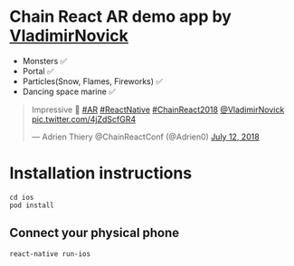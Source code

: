 # Chain React AR demo app by [VladimirNovick](twitter.com/VladimirNovick)

- Monsters ✅
- Portal ✅
- Particles(Snow, Flames, Fireworks) ✅
- Dancing space marine ✅

<blockquote class="twitter-tweet" data-lang="en"><p lang="en" dir="ltr">Impressive 🤯 <a href="https://twitter.com/hashtag/AR?src=hash&amp;ref_src=twsrc%5Etfw">#AR</a> <a href="https://twitter.com/hashtag/ReactNative?src=hash&amp;ref_src=twsrc%5Etfw">#ReactNative</a> <a href="https://twitter.com/hashtag/ChainReact2018?src=hash&amp;ref_src=twsrc%5Etfw">#ChainReact2018</a> <a href="https://twitter.com/VladimirNovick?ref_src=twsrc%5Etfw">@VladimirNovick</a> <a href="https://t.co/4jZdScfGR4">pic.twitter.com/4jZdScfGR4</a></p>&mdash; Adrien Thiery @ChainReactConf (@Adrien0) <a href="https://twitter.com/Adrien0/status/1017523861938556929?ref_src=twsrc%5Etfw">July 12, 2018</a></blockquote>
<script async src="https://platform.twitter.com/widgets.js" charset="utf-8"></script>


# Installation instructions

```
cd ios 
pod install
```

## Connect your physical phone

```
react-native run-ios
```